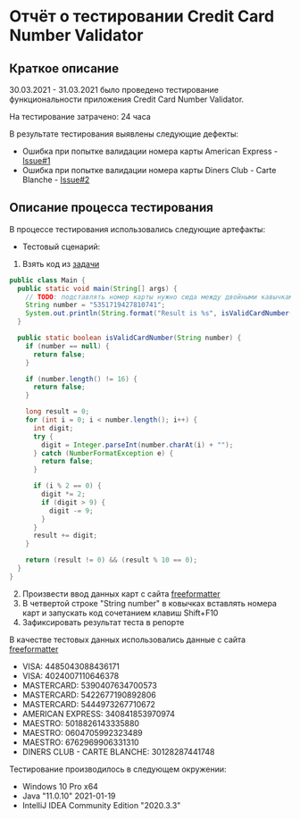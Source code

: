 # Отчёт о тестировании Credit Card Number Validator

## Краткое описание

30.03.2021 - 31.03.2021 было проведено тестирование функциональности приложения Credit Card Number Validator.

На тестирование затрачено: 24 часа

В результате тестирования выявлены следующие дефекты:
* Ошибка при попытке валидации номера карты American Express - [Issue#1](https://github.com/happyagro/work1/issues/1#issue-845299750)
* Ошибка при попытке валидации номера карты Diners Club - Carte Blanche - [Issue#2](https://github.com/happyagro/work1/issues/2#issue-845299880)


## Описание процесса тестирования

В процессе тестирования использовались следующие артефакты:

* Тестовый сценарий:

1. Взять код из [задачи](https://github.com/netology-code/javaqa-homeworks/tree/master/intro)
```java
public class Main {
  public static void main(String[] args) {
    // TODO: подставлять номер карты нужно сюда между двойными кавычками, без пробелов
    String number = "5351719427810741";
    System.out.println(String.format("Result is %s", isValidCardNumber(number) ? "OK" : "FAIL"));
  }

  public static boolean isValidCardNumber(String number) {
    if (number == null) {
      return false;
    }

    if (number.length() != 16) {
      return false;
    }

    long result = 0;
    for (int i = 0; i < number.length(); i++) {
      int digit;
      try {
        digit = Integer.parseInt(number.charAt(i) + "");
      } catch (NumberFormatException e) {
        return false;
      }

      if (i % 2 == 0) {
        digit *= 2;
        if (digit > 9) {
          digit -= 9;
        }
      }
      result += digit;
    }

    return (result != 0) && (result % 10 == 0);
  }
}
```
2. Произвести ввод данных карт с сайта [freeformatter](https://www.freeformatter.com/credit-card-number-generator-validator.html)
2. В четвертой строке "String number" в ковычках вставлять номера карт и запускать код сочетанием клавиш Shift+F10
2. Зафиксировать результат теста в репорте




В качестве тестовых данных использовались данные с сайта [freeformatter](https://www.freeformatter.com/credit-card-number-generator-validator.html#validate)
* VISA: 4485043088436171
* VISA: 4024007110646378
* MASTERCARD: 5390407634700573
* MASTERCARD: 5422677190892806
* MASTERCARD: 5444973267710672
* AMERICAN EXPRESS: 340841853970974
* MAESTRO: 5018826143335880
* MAESTRO: 0604705992323489
* MAESTRO: 6762969906331310
* DINERS CLUB - CARTE BLANCHE: 30128287441748

Тестирование производилось в следующем окружении:
* Windows 10 Pro x64
* Java "11.0.10" 2021-01-19
* IntelliJ IDEA Community Edition "2020.3.3"